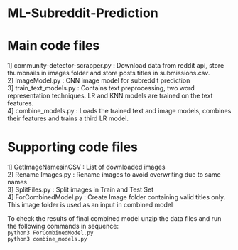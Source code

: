 # ML-Subreddit-Prediction

# Main code files
1] community-detector-scrapper.py : Download data from reddit api, store thumbnails in images folder and store posts titles in submissions.csv. <br>
2] ImageModel.py : CNN image model for subreddit prediction <br>
3] train_text_models.py : Contains text preprocessing, two word representation techniques. LR and KNN models are trained on the text features. <br>
4] combine_models.py : Loads the trained text and image models, combines their features and trains a third LR model. <br> 

# Supporting code files <br>
1] GetImageNamesinCSV : List of downloaded images <br>
2] Rename Images.py : Rename images to avoid overwriting due to same names <br>
3] SplitFiles.py : Split images in Train and Test Set <br>
4] ForCombinedModel.py : Create Image folder containing valid titles only. This image folder is used as an input in combined model <br>

To check the results of final combined model unzip the data files and run the following commands in sequence: <br>
`python3 ForCombinedModel.py` <br>
`python3 combine_models.py` <br>
